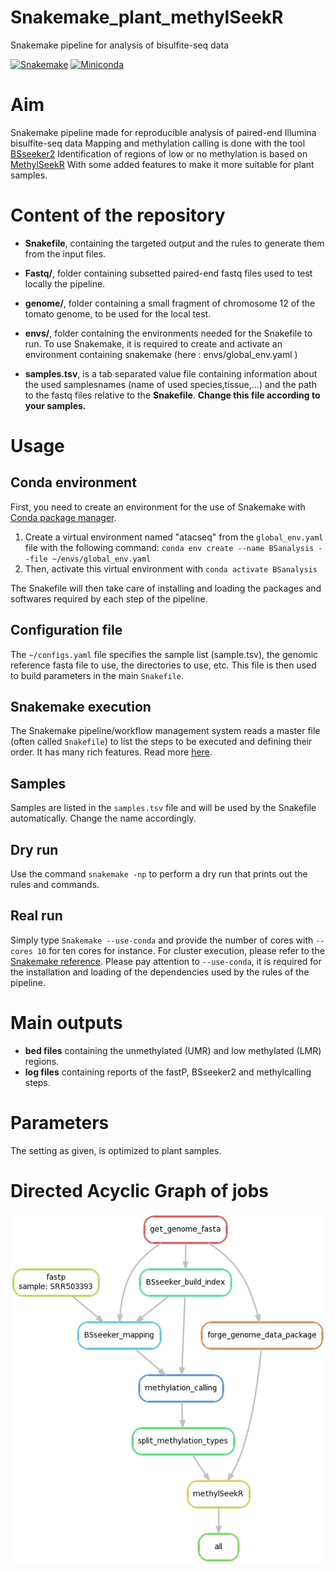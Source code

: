 # Snakemake_plant_methylSeekR
Snakemake pipeline for analysis of bisulfite-seq data

[![Snakemake](https://img.shields.io/badge/snakemake-≥5.2.0-brightgreen.svg)](https://snakemake.bitbucket.io)
[![Miniconda](https://img.shields.io/badge/miniconda-blue.svg)](https://conda.io/miniconda)


# Aim

Snakemake pipeline made for reproducible analysis of paired-end Illumina bisulfite-seq data
Mapping and methylation calling is done with the tool [BSseeker2](https://guoweilong.github.io/BS_Seeker2/index.html)
Identification of regions of low or no methylation is based on [MethylSeekR](https://bioconductor.org/packages/release/bioc/html/MethylSeekR.html) With some added features to make it more suitable for plant samples.





# Content of the repository

- **Snakefile**, containing the targeted output and the rules to generate them from the input files.

- **Fastq/**, folder containing subsetted paired-end fastq files used to test locally the pipeline.

- **genome/**, folder containing a small fragment of chromosome 12 of the tomato genome, to be used for the local test.

- **envs/**, folder containing the environments needed for the Snakefile to run. To use Snakemake, it is required to create and activate an environment containing snakemake (here : envs/global_env.yaml )

- **samples.tsv**, is a tab separated value file containing information about the used samplesnames (name of used species,tissue,...) and the path to the fastq files relative to the **Snakefile**. **Change this file according to your samples.**


# Usage

## Conda environment

First, you need to create an environment for the use of Snakemake with [Conda package manager](https://conda.io/docs/using/envs.html).
1. Create a virtual environment named "atacseq" from the `global_env.yaml` file with the following command: `conda env create --name BSanalysis --file ~/envs/global_env.yaml`
2. Then, activate this virtual environment with `conda activate BSanalysis`

The Snakefile will then take care of installing and loading the packages and softwares required by each step of the pipeline.

## Configuration file
The `~/configs.yaml` file specifies the sample list (sample.tsv), the genomic reference fasta file to use, the directories to use, etc. This file is then used to build parameters in the main `Snakefile`.

## Snakemake execution
The Snakemake pipeline/workflow management system reads a master file (often called `Snakefile`) to list the steps to be executed and defining their order.
It has many rich features. Read more [here](https://snakemake.readthedocs.io/en/stable/).

## Samples
Samples are listed in the `samples.tsv` file and will be used by the Snakefile automatically. Change the name accordingly.

## Dry run
Use the command `snakemake -np` to perform a dry run that prints out the rules and commands.

## Real run
Simply type `Snakemake --use-conda` and provide the number of cores with `--cores 10` for ten cores for instance.
For cluster execution, please refer to the [Snakemake reference](https://snakemake.readthedocs.io/en/stable/executable.html#cluster-execution).
Please pay attention to `--use-conda`, it is required for the installation and loading of the dependencies used by the rules of the pipeline.

# Main outputs
- **bed files** containing the unmethylated (UMR) and low methylated (LMR) regions.
- **log files** containing reports of the fastP, BSseeker2 and methylcalling steps.

# Parameters

The setting as given, is optimized to plant samples.


# Directed Acyclic Graph of jobs
![dag](./dag.png)
